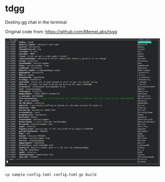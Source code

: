 # tdgg
Destiny.gg chat in the terminal

Original code from: https://github.com/MemeLabs/tsgg

![](.github/tdgg.png)

`cp sample-config.toml config.toml`
`go build`
